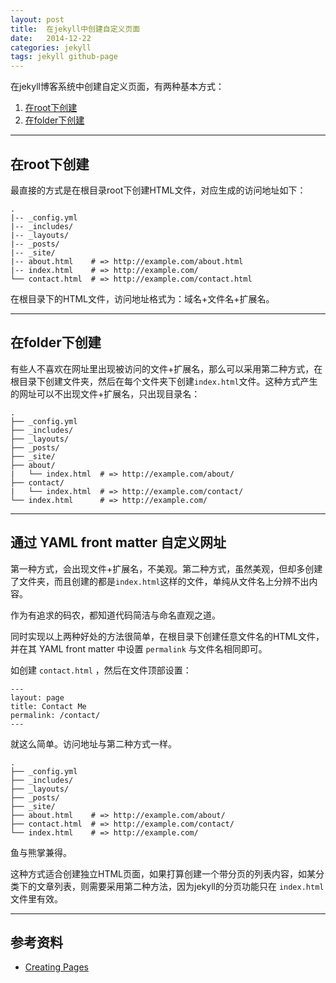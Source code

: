 ```yaml
---
layout: post
title:  在jekyll中创建自定义页面
date:   2014-12-22
categories: jekyll
tags: jekyll github-page
---
```


在jekyll博客系统中创建自定义页面，有两种基本方式：

1. [在root下创建](#root)
2. [在folder下创建](#folder)

---

## 在root下创建
最直接的方式是在根目录root下创建HTML文件，对应生成的访问地址如下：

    .
    |-- _config.yml
    |-- _includes/
    |-- _layouts/
    |-- _posts/
    |-- _site/
    |-- about.html    # => http://example.com/about.html
    |-- index.html    # => http://example.com/
    └── contact.html  # => http://example.com/contact.html

在根目录下的HTML文件，访问地址格式为：域名+文件名+扩展名。

---

## 在folder下创建
有些人不喜欢在网址里出现被访问的文件+扩展名，那么可以采用第二种方式，在根目录下创建文件夹，然后在每个文件夹下创建`index.html`文件。这种方式产生的网址可以不出现文件+扩展名，只出现目录名：

    .
    ├── _config.yml
    ├── _includes/
    ├── _layouts/
    ├── _posts/
    ├── _site/
    ├── about/
    |   └── index.html  # => http://example.com/about/
    ├── contact/
    |   └── index.html  # => http://example.com/contact/
    └── index.html      # => http://example.com/

---

## 通过 YAML front matter 自定义网址
第一种方式，会出现文件+扩展名，不美观。第二种方式，虽然美观，但却多创建了文件夹，而且创建的都是`index.html`这样的文件，单纯从文件名上分辨不出内容。

作为有追求的码农，都知道代码简洁与命名直观之道。

同时实现以上两种好处的方法很简单，在根目录下创建任意文件名的HTML文件，并在其 YAML front matter 中设置 `permalink` 与文件名相同即可。

如创建 `contact.html` ，然后在文件顶部设置：

    ---
    layout: page
    title: Contact Me
    permalink: /contact/
    ---

就这么简单。访问地址与第二种方式一样。

    .
    ├── _config.yml
    ├── _includes/
    ├── _layouts/
    ├── _posts/
    ├── _site/
    ├── about.html    # => http://example.com/about/
    ├── contact.html  # => http://example.com/contact/
    └── index.html    # => http://example.com/

鱼与熊掌兼得。

这种方式适合创建独立HTML页面，如果打算创建一个带分页的列表内容，如某分类下的文章列表，则需要采用第二种方法，因为jekyll的分页功能只在 `index.html` 文件里有效。

---

## 参考资料
* [Creating Pages][Creating-Pages]


[jekyll]:           http://jekyllrb.com
[Creating-Pages]:   http://jekyllrb.com/docs/pages/